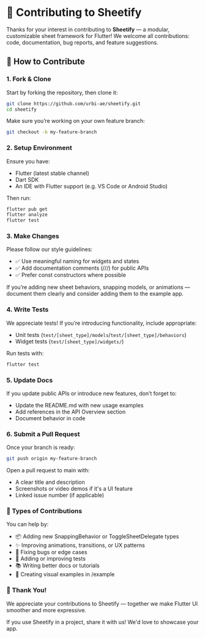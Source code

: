 # 🤝 Contributing to Sheetify

Thanks for your interest in contributing to **Sheetify** — a modular, customizable sheet framework for Flutter! We welcome all contributions: code, documentation, bug reports, and feature suggestions.

## 🧱 How to Contribute

### 1. Fork & Clone

Start by forking the repository, then clone it:

```bash
git clone https://github.com/urbi-ae/sheetify.git
cd sheetify
```

Make sure you’re working on your own feature branch:

```bash
git checkout -b my-feature-branch
```

### 2. Setup Environment

Ensure you have:
- Flutter (latest stable channel)
- Dart SDK
- An IDE with Flutter support (e.g. VS Code or Android Studio)

Then run:
```bash
flutter pub get
flutter analyze
flutter test
```

### 3. Make Changes

Please follow our style guidelines:
- ✅ Use meaningful naming for widgets and states
- ✅ Add documentation comments (///) for public APIs
- ✅ Prefer const constructors where possible

If you’re adding new sheet behaviors, snapping models, or animations — document them clearly and consider adding them to the example app.

### 4. Write Tests

We appreciate tests! If you’re introducing functionality, include appropriate:
- Unit tests (`test/[sheet_type]/models`/`test/[sheet_type]/behaviors`)
- Widget tests (`test/[sheet_type]/widgets/`)

Run tests with:
```bash
flutter test
```

### 5. Update Docs

If you update public APIs or introduce new features, don’t forget to:
 - Update the README.md with new usage examples
 - Add references in the API Overview section
 - Document behavior in code

### 6. Submit a Pull Request

Once your branch is ready:

```bash
git push origin my-feature-branch
```

Open a pull request to main with:
 - A clear title and description
 - Screenshots or video demos if it's a UI feature
 - Linked issue number (if applicable)

### 🧪 Types of Contributions

You can help by:
 - 📦 Adding new SnappingBehavior or ToggleSheetDelegate types
 - ✨ Improving animations, transitions, or UX patterns
 - 🐞 Fixing bugs or edge cases
 - 🧪 Adding or improving tests
 - 📚 Writing better docs or tutorials
 - 🧰 Creating visual examples in /example

### 🙌 Thank You!
We appreciate your contributions to Sheetify — together we make Flutter UI smoother and more expressive.

If you use Sheetify in a project, share it with us! We'd love to showcase your app.